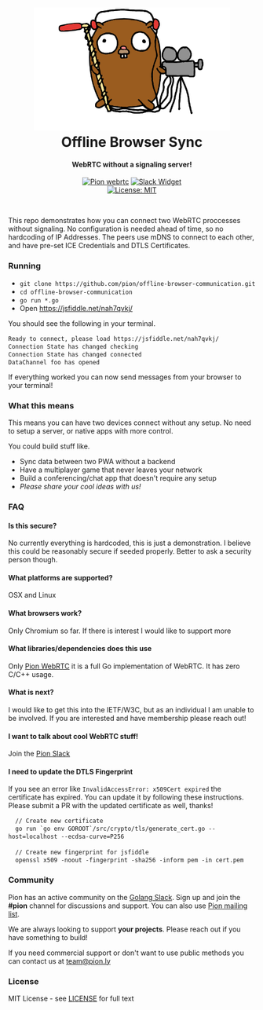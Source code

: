 <h1 align="center">
  <a href="https://pion.ly"><img src="./.github/pion-gopher-webrtc.png" alt="Pion WebRTC" height="250px"></a>
  <br>
  Offline Browser Sync
  <br>
</h1>
<h4 align="center">WebRTC without a signaling server!</h4>
<p align="center">
  <a href="https://pion.ly"><img src="https://img.shields.io/badge/pion-webrtc-gray.svg?longCache=true&colorB=brightgreen" alt="Pion webrtc"></a>
  <a href="https://pion.ly/slack"><img src="https://img.shields.io/badge/join-us%20on%20slack-gray.svg?longCache=true&logo=slack&colorB=brightgreen" alt="Slack Widget"></a>
  <br>
  <a href="LICENSE"><img src="https://img.shields.io/badge/License-MIT-yellow.svg" alt="License: MIT"></a>
</p>
<br>

This repo demonstrates how you can connect two WebRTC proccesses without signaling. No configuration is needed ahead of time, so no hardcoding of IP Addresses.
The peers use mDNS to connect to each other, and have pre-set ICE Credentials and DTLS Certificates.

### Running
* `git clone https://github.com/pion/offline-browser-communication.git`
* `cd offline-browser-communication`
* `go run *.go`
* Open https://jsfiddle.net/nah7qvkj/

You should see the following in your terminal.
```
Ready to connect, please load https://jsfiddle.net/nah7qvkj/
Connection State has changed checking
Connection State has changed connected
DataChannel foo has opened
```

If everything worked you can now send messages from your browser to your terminal!

### What this means
This means you can have two devices connect without any setup. No need to setup a server, or native apps with more control.

You could build stuff like.
* Sync data between two PWA without a backend
* Have a multiplayer game that never leaves your network
* Build a conferencing/chat app that doesn't require any setup
* *Please share your cool ideas with us!*

### FAQ
#### Is this secure?

No currently everything is hardcoded, this is just a demonstration. I believe this could be reasonably secure if seeded properly. Better to ask a security person though.

#### What platforms are supported?

OSX and Linux

#### What browsers work?

Only Chromium so far. If there is interest I would like to support more

#### What libraries/dependencies does this use

Only [Pion WebRTC](https://github.com/pion/webrtc) it is a full Go implementation of WebRTC. It has zero C/C++ usage.

#### What is next?

I would like to get this into the IETF/W3C, but as an individual I am unable to be involved. If you are interested and have membership please reach out!

#### I want to talk about cool WebRTC stuff!

Join the [Pion Slack](https://pion.ly/slack)

#### I need to update the DTLS Fingerprint
If you see an error like `InvalidAccessError: x509Cert expired` the certificate has expired. You can update it by following these instructions. Please submit a PR
with the updated certificate as well, thanks!

```
  // Create new certificate
  go run `go env GOROOT`/src/crypto/tls/generate_cert.go --host=localhost --ecdsa-curve=P256

  // Create new fingerprint for jsfiddle
  openssl x509 -noout -fingerprint -sha256 -inform pem -in cert.pem
```

### Community
Pion has an active community on the [Golang Slack](https://invite.slack.golangbridge.org/). Sign up and join the **#pion** channel for discussions and support. You can also use [Pion mailing list](https://groups.google.com/forum/#!forum/pion).

We are always looking to support **your projects**. Please reach out if you have something to build!

If you need commercial support or don't want to use public methods you can contact us at [team@pion.ly](mailto:team@pion.ly)

### License
MIT License - see [LICENSE](LICENSE) for full text
